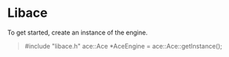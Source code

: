 Libace
======

To get started, create an instance of the engine.

> #include "libace.h"
> ace::Ace *AceEngine = ace::Ace::getInstance();
